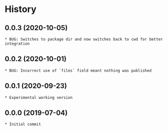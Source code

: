 # History

## 0.0.3 (2020-10-05)
    * BUG: Switches to package dir and now switches back to cwd for better integration

## 0.0.2 (2020-10-01)
    * BUG: Incorrect use of `files` field meant nothing was published

## 0.0.1 (2020-09-23)
    * Experimental working version

## 0.0.0 (2019-07-04)
    * Initial commit

